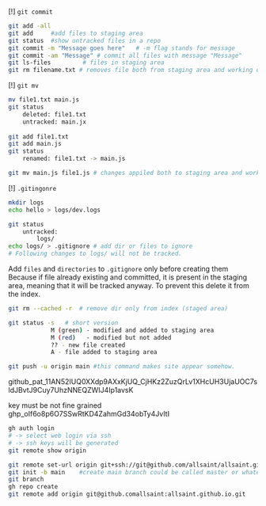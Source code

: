 [!] `git commit`
```bash
git add -all
git add		#add files to staging area
git status 	#show untracked files in a repo
git commit -m "Message goes here"	# -m flag stands for message
git commit -am "Message" # commit all files with message "Message"
git ls-files		 # files in staging area
git rm filename.txt	# removes file both from staging area and working dir
```

[!] `git mv`
```bash
mv file1.txt main.js
git status
	deleted: file1.txt
	untracked: main.jx
	
git add file1.txt
git add main.js
git status
	renamed: file1.txt -> main.js
```

```bash
git mv main.js file1.js	# changes appiled both to staging area and working dir
```

[!] `.gitingonre`
```bash
mkdir logs
echo hello > logs/dev.logs

git status
	untracked:
		logs/
echo logs/ > .gitignore	# add dir or files to ignore
# Following changes to logs/ will not be tracked.
```

Add `files` and `directories` to `.gitignore` only before creating them 
Because if file already existing and committed, it is present in the staging area, meaning that it will be tracked anyway. To prevent this delete it from the index.

```bash
git rm --cached -r 	# remove dir only from index (staged area)
```

```bash
git status -s	# short version
			M (green) - modified and added to staging area
			M (red)   - modified but not added
			?? - new file created
			A - file added to staging area
```

```bash
git push -u origin main	#this command makes site appear somehow.
```

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

key must be not fine grained
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

```bash
gh auth login
# -> select web login via ssh
# -> ssh keys will be generated
git remote show origin

git remote set-url origin git+ssh://git@github.com/allsaint/allsaint.github.io.git
git init -b main    #create main branch could be called master or whatever
git branch
gh repo create
git remote add origin git@github.comallsaint:allsaint.github.io.git

```
